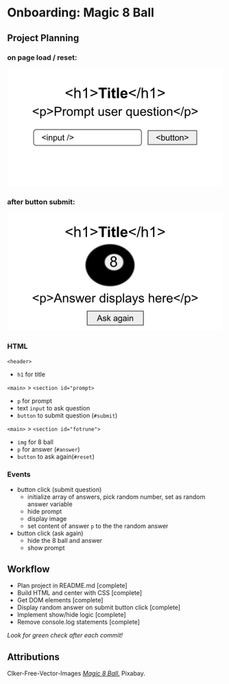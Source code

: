 # Onboarding: Magic 8 Ball

## Project Planning

### on page load / reset:

![expected layout](assets/expected-layout-01.svg)

### after button submit:

![expected layout](assets/expected-layout-02.svg)

### HTML

`<header>`

-   `h1` for title

`<main>` > `<section id="prompt>`

-   `p` for prompt
-   text `input` to ask question
-   `button` to submit question (`#submit`)

`<main>` > `<section id="fotrune">`

-   `img` for 8 ball
-   `p` for answer (`#answer`)
-   `button` to ask again(`#reset`)

### Events

-   button click (submit question)
    -   initialize array of answers, pick random number, set as random answer variable
    -   hide prompt
    -   display image
    -   set content of answer `p` to the the random answer
-   button click (ask again)
    -   hide the 8 ball and answer
    -   show prompt

## Workflow

-   Plan project in README.md [complete]
-   Build HTML and center with CSS [complete]
-   Get DOM elements [complete]
-   Display random answer on submit button click [complete]
-   Implement show/hide logic [complete]
-   Remove console.log statements [complete]

_Look for green check after each commit!_

## Attributions

Clker-Free-Vector-Images [_Magic 8 Ball._](https://pixabay.com/vectors/ball-8-eight-flame-fire-pool-33995/) Pixabay.
